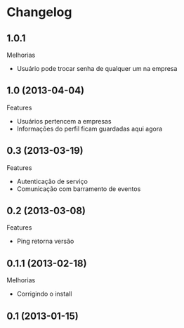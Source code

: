Changelog
=========

## 1.0.1

Melhorias
- Usuário pode trocar senha de qualquer um na empresa

## 1.0 (2013-04-04)

Features
- Usuários pertencem a empresas
- Informações do perfil ficam guardadas aqui agora

## 0.3 (2013-03-19)

Features
- Autenticação de serviço
- Comunicação com barramento de eventos

## 0.2 (2013-03-08)

Features
- Ping retorna versão


## 0.1.1 (2013-02-18)

Melhorias
- Corrigindo o install

## 0.1 (2013-01-15)
